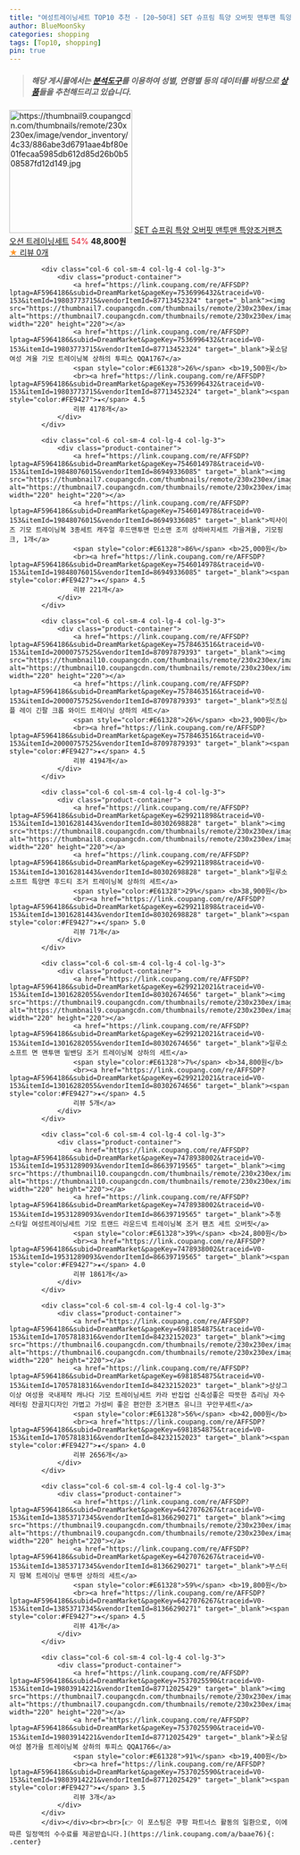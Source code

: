 ```yaml
---
title: "여성트레이닝세트 TOP10 추천 - [20~50대] SET 슈프림 특양 오버핏 맨투맨 특양조거팬츠 오션 트레이닝세트"
author: BlueMoonSky
categories: shopping
tags: [Top10, shopping]
pin: true
---
```


> ##### 해당 게시물에서는 [**분석도구**](https://itemscout.io/)를 이용하여 **성별**, **연령별** 등의 데이터를 바탕으로 [**상품**](https://link.coupang.com/a/baae76)들을 추천해드리고 있습니다.
<div class="container"><div class="row">
            <div class="col-6 col-sm-4 col-lg-4 col-lg-3">
                <div class="product-container">
                    <a href="https://link.coupang.com/re/AFFSDP?lptag=AF5964186&subid=DreamMarket&pageKey=6661779543&traceid=V0-153&itemId=19599453515&vendorItemId=86706631679" target="_blank"><img src="https://thumbnail9.coupangcdn.com/thumbnails/remote/230x230ex/image/vendor_inventory/4c33/886abe3d6791aae4bf80e01fecaa5985db612d85d26b0b508587fd12d149.jpg" alt="https://thumbnail9.coupangcdn.com/thumbnails/remote/230x230ex/image/vendor_inventory/4c33/886abe3d6791aae4bf80e01fecaa5985db612d85d26b0b508587fd12d149.jpg" width="220" height="220"></a>
                    <a href="https://link.coupang.com/re/AFFSDP?lptag=AF5964186&subid=DreamMarket&pageKey=6661779543&traceid=V0-153&itemId=19599453515&vendorItemId=86706631679" target="_blank">SET 슈프림 특양 오버핏 맨투맨 특양조거팬츠 오션 트레이닝세트</a>
                    <span style="color:#E61328">54%</span> <b>48,800원</b>
                    <br><a href="https://link.coupang.com/re/AFFSDP?lptag=AF5964186&subid=DreamMarket&pageKey=6661779543&traceid=V0-153&itemId=19599453515&vendorItemId=86706631679" target="_blank"><span style="color:#FE9427">★</span> 
                    리뷰 0개</a>
                </div>
            </div>
            
            <div class="col-6 col-sm-4 col-lg-4 col-lg-3">
                <div class="product-container">
                    <a href="https://link.coupang.com/re/AFFSDP?lptag=AF5964186&subid=DreamMarket&pageKey=7536996432&traceid=V0-153&itemId=19803773715&vendorItemId=87713452324" target="_blank"><img src="https://thumbnail7.coupangcdn.com/thumbnails/remote/230x230ex/image/vendor_inventory/3af6/95b93102f8d7b316363273f57f320d792d4ef94b4727d112f5b7c080098b.PNG" alt="https://thumbnail7.coupangcdn.com/thumbnails/remote/230x230ex/image/vendor_inventory/3af6/95b93102f8d7b316363273f57f320d792d4ef94b4727d112f5b7c080098b.PNG" width="220" height="220"></a>
                    <a href="https://link.coupang.com/re/AFFSDP?lptag=AF5964186&subid=DreamMarket&pageKey=7536996432&traceid=V0-153&itemId=19803773715&vendorItemId=87713452324" target="_blank">꽃소담 여성 겨울 기모 트레이닝복 상하의 투피스 QQA1767</a>
                    <span style="color:#E61328">26%</span> <b>19,500원</b>
                    <br><a href="https://link.coupang.com/re/AFFSDP?lptag=AF5964186&subid=DreamMarket&pageKey=7536996432&traceid=V0-153&itemId=19803773715&vendorItemId=87713452324" target="_blank"><span style="color:#FE9427">★</span> 4.5
                    리뷰 4178개</a>
                </div>
            </div>
            
            <div class="col-6 col-sm-4 col-lg-4 col-lg-3">
                <div class="product-container">
                    <a href="https://link.coupang.com/re/AFFSDP?lptag=AF5964186&subid=DreamMarket&pageKey=7546014978&traceid=V0-153&itemId=19848076015&vendorItemId=86949336085" target="_blank"><img src="https://thumbnail7.coupangcdn.com/thumbnails/remote/230x230ex/image/vendor_inventory/7c35/43fdd97e6a6623eb7d359709513b176430c8973c55581a4e905b19e2eb00.jpg" alt="https://thumbnail7.coupangcdn.com/thumbnails/remote/230x230ex/image/vendor_inventory/7c35/43fdd97e6a6623eb7d359709513b176430c8973c55581a4e905b19e2eb00.jpg" width="220" height="220"></a>
                    <a href="https://link.coupang.com/re/AFFSDP?lptag=AF5964186&subid=DreamMarket&pageKey=7546014978&traceid=V0-153&itemId=19848076015&vendorItemId=86949336085" target="_blank">빅사이즈 기모 트레이닝복 3종세트 캐주얼 후드맨투맨 민소맨 조끼 상하바지세트 가을겨울, 기모핑크, 1개</a>
                    <span style="color:#E61328">86%</span> <b>25,000원</b>
                    <br><a href="https://link.coupang.com/re/AFFSDP?lptag=AF5964186&subid=DreamMarket&pageKey=7546014978&traceid=V0-153&itemId=19848076015&vendorItemId=86949336085" target="_blank"><span style="color:#FE9427">★</span> 4.5
                    리뷰 221개</a>
                </div>
            </div>
            
            <div class="col-6 col-sm-4 col-lg-4 col-lg-3">
                <div class="product-container">
                    <a href="https://link.coupang.com/re/AFFSDP?lptag=AF5964186&subid=DreamMarket&pageKey=7578463516&traceid=V0-153&itemId=20000757525&vendorItemId=87097879393" target="_blank"><img src="https://thumbnail10.coupangcdn.com/thumbnails/remote/230x230ex/image/vendor_inventory/7212/dd68b044d9c46924a082c4f26c8d7a401f4f5b1c59a80b24355c67b25ba5.jpg" alt="https://thumbnail10.coupangcdn.com/thumbnails/remote/230x230ex/image/vendor_inventory/7212/dd68b044d9c46924a082c4f26c8d7a401f4f5b1c59a80b24355c67b25ba5.jpg" width="220" height="220"></a>
                    <a href="https://link.coupang.com/re/AFFSDP?lptag=AF5964186&subid=DreamMarket&pageKey=7578463516&traceid=V0-153&itemId=20000757525&vendorItemId=87097879393" target="_blank">잇츠심플 레이 긴팔 크롭 와이드 트레이닝 상하의 세트</a>
                    <span style="color:#E61328">26%</span> <b>23,900원</b>
                    <br><a href="https://link.coupang.com/re/AFFSDP?lptag=AF5964186&subid=DreamMarket&pageKey=7578463516&traceid=V0-153&itemId=20000757525&vendorItemId=87097879393" target="_blank"><span style="color:#FE9427">★</span> 4.5
                    리뷰 4194개</a>
                </div>
            </div>
            
            <div class="col-6 col-sm-4 col-lg-4 col-lg-3">
                <div class="product-container">
                    <a href="https://link.coupang.com/re/AFFSDP?lptag=AF5964186&subid=DreamMarket&pageKey=6299211898&traceid=V0-153&itemId=13016281443&vendorItemId=80302698828" target="_blank"><img src="https://thumbnail8.coupangcdn.com/thumbnails/remote/230x230ex/image/vendor_inventory/6c7d/26e8135369138151752de1059beadbbb46727e53f697c59b56ff03b48cd6.jpg" alt="https://thumbnail8.coupangcdn.com/thumbnails/remote/230x230ex/image/vendor_inventory/6c7d/26e8135369138151752de1059beadbbb46727e53f697c59b56ff03b48cd6.jpg" width="220" height="220"></a>
                    <a href="https://link.coupang.com/re/AFFSDP?lptag=AF5964186&subid=DreamMarket&pageKey=6299211898&traceid=V0-153&itemId=13016281443&vendorItemId=80302698828" target="_blank">일루소 소프트 특양면 후드티 조거 트레이닝복 상하의 세트</a>
                    <span style="color:#E61328">29%</span> <b>38,900원</b>
                    <br><a href="https://link.coupang.com/re/AFFSDP?lptag=AF5964186&subid=DreamMarket&pageKey=6299211898&traceid=V0-153&itemId=13016281443&vendorItemId=80302698828" target="_blank"><span style="color:#FE9427">★</span> 5.0
                    리뷰 71개</a>
                </div>
            </div>
            
            <div class="col-6 col-sm-4 col-lg-4 col-lg-3">
                <div class="product-container">
                    <a href="https://link.coupang.com/re/AFFSDP?lptag=AF5964186&subid=DreamMarket&pageKey=6299212021&traceid=V0-153&itemId=13016282055&vendorItemId=80302674656" target="_blank"><img src="https://thumbnail9.coupangcdn.com/thumbnails/remote/230x230ex/image/vendor_inventory/e6bd/36a19623471793fe1dee5a3635f3d7817145279172d028981a1148cd6c52.jpg" alt="https://thumbnail9.coupangcdn.com/thumbnails/remote/230x230ex/image/vendor_inventory/e6bd/36a19623471793fe1dee5a3635f3d7817145279172d028981a1148cd6c52.jpg" width="220" height="220"></a>
                    <a href="https://link.coupang.com/re/AFFSDP?lptag=AF5964186&subid=DreamMarket&pageKey=6299212021&traceid=V0-153&itemId=13016282055&vendorItemId=80302674656" target="_blank">일루소 소프트 면 맨투맨 밑밴딩 조거 트레이닝복 상하의 세트</a>
                    <span style="color:#E61328">7%</span> <b>34,800원</b>
                    <br><a href="https://link.coupang.com/re/AFFSDP?lptag=AF5964186&subid=DreamMarket&pageKey=6299212021&traceid=V0-153&itemId=13016282055&vendorItemId=80302674656" target="_blank"><span style="color:#FE9427">★</span> 4.5
                    리뷰 5개</a>
                </div>
            </div>
            
            <div class="col-6 col-sm-4 col-lg-4 col-lg-3">
                <div class="product-container">
                    <a href="https://link.coupang.com/re/AFFSDP?lptag=AF5964186&subid=DreamMarket&pageKey=7478938002&traceid=V0-153&itemId=19531289093&vendorItemId=86639719565" target="_blank"><img src="https://thumbnail10.coupangcdn.com/thumbnails/remote/230x230ex/image/vendor_inventory/7b1e/6b0c4f8d67ca68d9fad8ea78b6de3808c1c923ffea6409003dc508e135fa.jpeg" alt="https://thumbnail10.coupangcdn.com/thumbnails/remote/230x230ex/image/vendor_inventory/7b1e/6b0c4f8d67ca68d9fad8ea78b6de3808c1c923ffea6409003dc508e135fa.jpeg" width="220" height="220"></a>
                    <a href="https://link.coupang.com/re/AFFSDP?lptag=AF5964186&subid=DreamMarket&pageKey=7478938002&traceid=V0-153&itemId=19531289093&vendorItemId=86639719565" target="_blank">추동 스타일 여성트레이닝세트 기모 트랜드 라운드넥 트레이닝복 조거 팬츠 세트 오버핏</a>
                    <span style="color:#E61328">39%</span> <b>24,800원</b>
                    <br><a href="https://link.coupang.com/re/AFFSDP?lptag=AF5964186&subid=DreamMarket&pageKey=7478938002&traceid=V0-153&itemId=19531289093&vendorItemId=86639719565" target="_blank"><span style="color:#FE9427">★</span> 4.0
                    리뷰 1861개</a>
                </div>
            </div>
            
            <div class="col-6 col-sm-4 col-lg-4 col-lg-3">
                <div class="product-container">
                    <a href="https://link.coupang.com/re/AFFSDP?lptag=AF5964186&subid=DreamMarket&pageKey=6981854875&traceid=V0-153&itemId=17057818316&vendorItemId=84232152023" target="_blank"><img src="https://thumbnail6.coupangcdn.com/thumbnails/remote/230x230ex/image/vendor_inventory/56ff/dcf7072e61678be5e98f65d15b0d4274c50c4e0bccfda699fc9f9fe7e6e2.jpg" alt="https://thumbnail6.coupangcdn.com/thumbnails/remote/230x230ex/image/vendor_inventory/56ff/dcf7072e61678be5e98f65d15b0d4274c50c4e0bccfda699fc9f9fe7e6e2.jpg" width="220" height="220"></a>
                    <a href="https://link.coupang.com/re/AFFSDP?lptag=AF5964186&subid=DreamMarket&pageKey=6981854875&traceid=V0-153&itemId=17057818316&vendorItemId=84232152023" target="_blank">상상그이상 여성용 국내제작 캐나다 기모 트레이닝세트 카라 반집업 신축성좋은 따뜻한 츄리닝 자수레터링 잔골지디자인 가볍고 가성비 좋은 편안한 조거팬츠 유니크 꾸안꾸세트</a>
                    <span style="color:#E61328">56%</span> <b>42,000원</b>
                    <br><a href="https://link.coupang.com/re/AFFSDP?lptag=AF5964186&subid=DreamMarket&pageKey=6981854875&traceid=V0-153&itemId=17057818316&vendorItemId=84232152023" target="_blank"><span style="color:#FE9427">★</span> 4.0
                    리뷰 2656개</a>
                </div>
            </div>
            
            <div class="col-6 col-sm-4 col-lg-4 col-lg-3">
                <div class="product-container">
                    <a href="https://link.coupang.com/re/AFFSDP?lptag=AF5964186&subid=DreamMarket&pageKey=6427076267&traceid=V0-153&itemId=13853717345&vendorItemId=81366290271" target="_blank"><img src="https://thumbnail9.coupangcdn.com/thumbnails/remote/230x230ex/image/vendor_inventory/b161/5420abf9c0bc1fced62514a2bc88322bb2b9571b3947aeef527386ab64b0.jpg" alt="https://thumbnail9.coupangcdn.com/thumbnails/remote/230x230ex/image/vendor_inventory/b161/5420abf9c0bc1fced62514a2bc88322bb2b9571b3947aeef527386ab64b0.jpg" width="220" height="220"></a>
                    <a href="https://link.coupang.com/re/AFFSDP?lptag=AF5964186&subid=DreamMarket&pageKey=6427076267&traceid=V0-153&itemId=13853717345&vendorItemId=81366290271" target="_blank">부스터지 땀복 트레이닝 맨투맨 상하의 세트</a>
                    <span style="color:#E61328">59%</span> <b>19,800원</b>
                    <br><a href="https://link.coupang.com/re/AFFSDP?lptag=AF5964186&subid=DreamMarket&pageKey=6427076267&traceid=V0-153&itemId=13853717345&vendorItemId=81366290271" target="_blank"><span style="color:#FE9427">★</span> 4.5
                    리뷰 41개</a>
                </div>
            </div>
            
            <div class="col-6 col-sm-4 col-lg-4 col-lg-3">
                <div class="product-container">
                    <a href="https://link.coupang.com/re/AFFSDP?lptag=AF5964186&subid=DreamMarket&pageKey=7537025590&traceid=V0-153&itemId=19803914221&vendorItemId=87712025429" target="_blank"><img src="https://thumbnail7.coupangcdn.com/thumbnails/remote/230x230ex/image/vendor_inventory/f73e/15f6db977ae82e587da7d94f0b03e30bc26374465988e56b64e2be979e28.PNG" alt="https://thumbnail7.coupangcdn.com/thumbnails/remote/230x230ex/image/vendor_inventory/f73e/15f6db977ae82e587da7d94f0b03e30bc26374465988e56b64e2be979e28.PNG" width="220" height="220"></a>
                    <a href="https://link.coupang.com/re/AFFSDP?lptag=AF5964186&subid=DreamMarket&pageKey=7537025590&traceid=V0-153&itemId=19803914221&vendorItemId=87712025429" target="_blank">꽃소담 여성 봄가을 트레이닝복 상하의 투피스 QQA1766</a>
                    <span style="color:#E61328">91%</span> <b>19,400원</b>
                    <br><a href="https://link.coupang.com/re/AFFSDP?lptag=AF5964186&subid=DreamMarket&pageKey=7537025590&traceid=V0-153&itemId=19803914221&vendorItemId=87712025429" target="_blank"><span style="color:#FE9427">★</span> 3.5
                    리뷰 3개</a>
                </div>
            </div>
            </div></div><br><br>[👉 이 포스팅은 쿠팡 파트너스 활동의 일환으로, 이에 따른 일정액의 수수료를 제공받습니다.](https://link.coupang.com/a/baae76){: .center}